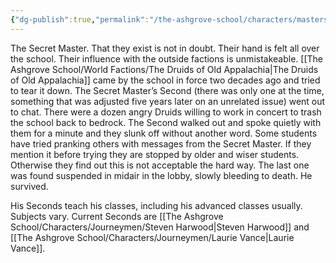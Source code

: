 ```yaml
---
{"dg-publish":true,"permalink":"/the-ashgrove-school/characters/masters/secret-master/"}
---
```


The Secret Master. That they exist is not in doubt. Their hand is felt all over the school. Their influence with the outside factions is unmistakeable. [[The Ashgrove School/World Factions/The Druids of Old Appalachia\|The Druids of Old Appalachia]] came by the school in force two decades ago and tried to tear it down. The Secret Master’s Second (there was only one at the time, something that was adjusted five years later on an unrelated issue) went out to chat. There were a dozen angry Druids willing to work in concert to trash the school back to bedrock. The Second walked out and spoke quietly with them for a minute and they slunk off without another word. Some students have tried pranking others with messages from the Secret Master. If they mention it before trying they are stopped by older and wiser students. Otherwise they find out this is not acceptable the hard way. The last one was found suspended in midair in the lobby, slowly bleeding to death. He survived. 

His Seconds teach his classes, including his advanced classes usually. Subjects vary.
Current Seconds are [[The Ashgrove School/Characters/Journeymen/Steven Harwood\|Steven Harwood]] and [[The Ashgrove School/Characters/Journeymen/Laurie Vance\|Laurie Vance]].

